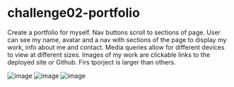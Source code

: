 # challenge02-portfolio

Create a portfolio for myself.
Nav buttons scroll to sections of page.
User can see my name, avatar and a nav with sections of the page to display my work, info about me and contact.
Media queries allow for different devices to view at different sizes.
Images of my work are clickable links to the deployed site or Github.
Firs tporject is larger than others.

![image](https://github.com/charlottemarchildon/Challenge-02/assets/146043078/1703865c-1148-42e5-82a9-c507323d7009)
![image](https://github.com/charlottemarchildon/Challenge-02/assets/146043078/93397ad5-849f-4469-9dca-d3287b437914)
![image](https://github.com/charlottemarchildon/Challenge-02/assets/146043078/fd8a8ddf-1eb8-4188-9400-e29e5d7ab118)

